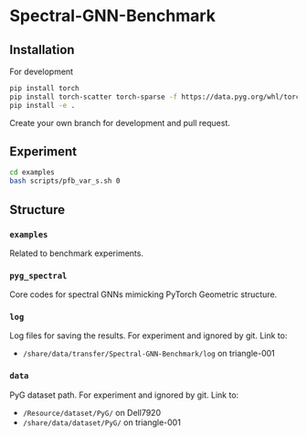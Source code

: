 # Spectral-GNN-Benchmark

## Installation

For development
```bash
pip install torch
pip install torch-scatter torch-sparse -f https://data.pyg.org/whl/torch-2.3.0+cu121.html
pip install -e .
```

Create your own branch for development and pull request.

## Experiment
```bash
cd examples
bash scripts/pfb_var_s.sh 0
```

## Structure

### `examples`
Related to benchmark experiments.

### `pyg_spectral`
Core codes for spectral GNNs mimicking PyTorch Geometric structure.

### `log`
Log files for saving the results. For experiment and ignored by git. Link to:
- `/share/data/transfer/Spectral-GNN-Benchmark/log` on triangle-001

### `data`
PyG dataset path. For experiment and ignored by git. Link to:
- `/Resource/dataset/PyG/` on Dell7920
- `/share/data/dataset/PyG/` on triangle-001
